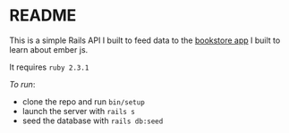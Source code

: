 # README

This is a simple Rails API I built to feed data to the [bookstore app](https://github.com/kiramclean/bookstore) I built to learn about ember js.

It requires `ruby 2.3.1`

*To run*:
- clone the repo and run `bin/setup`
- launch the server with `rails s`
- seed the database with `rails db:seed`
